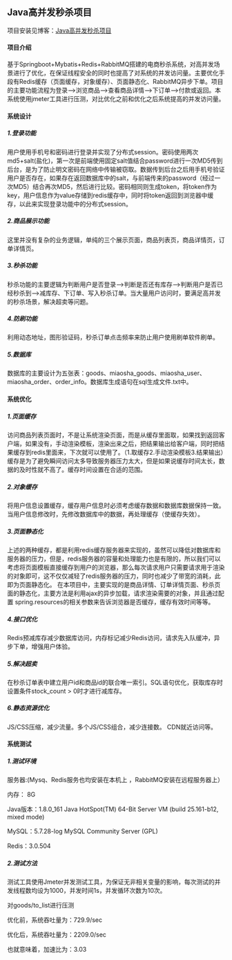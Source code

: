 ## Java高并发秒杀项目

项目安装见博客：[Java高并发秒杀项目](https://blog.csdn.net/nageaixiaodenanhai/article/details/105412877)

#### 项目介绍

基于Springboot+Mybatis+Redis+RabbitMQ搭建的电商秒杀系统，对高并发场景进行了优化，在保证线程安全的同时也提高了对系统的并发访问量。主要优化手段有Redis缓存（页面缓存，对象缓存）、页面静态化、RabbitMQ异步下单。项目的主要功能流程为登录-->浏览商品-->查看商品详情-->下订单-->付款或返回。本系统使用jmeter工具进行压测，对比优化之前和优化之后系统提高的并发访问量。

#### 系统设计

##### 1.登录功能

用户使用手机号和密码进行登录并实现了分布式session。密码使用两次md5+salt(盐化)，第一次是前端使用固定salt值结合password进行一次MD5传到后台，是为了防止明文密码在网络中传输被窃取。数据传到后台之后用手机号验证用户是否存在，如果存在返回数据库中的salt，与前端传来的password（经过一次MD5）结合再次MD5，然后进行比较。密码相同则生成token，将token作为key，用户信息作为value存储到redis缓存中，同时将token返回到浏览器中缓存，以此来实现登录功能中的分布式session。

##### 2.商品展示功能

这里并没有复杂的业务逻辑，单纯的三个展示页面，商品列表页，商品详情页，订单详情页。

##### 3.秒杀功能

秒杀功能的主要逻辑为判断用户是否登录-->判断是否还有库存-->判断用户是否已经秒杀到-->减库存、下订单、写入秒杀订单。当大量用户访问时，要满足高并发的秒杀场景，解决超卖等问题。

##### 4.防刷功能

利用动态地址，图形验证码，秒杀订单点击频率来防止用户使用刷单软件刷单。

##### 5.数据库

数据库的主要设计为五张表：goods、miaosha_goods、miaosha_user、miaosha_order、order_info。数据库生成语句在sql生成文件.txt中。

#### 系统优化

##### 1.页面缓存

访问商品列表页面时，不是让系统渲染页面，而是从缓存里面取，如果找到返回客户端，如果没有，手动渲染模板，渲染出来之后，把结果输出给客户端，同时把结果缓存到redis里面来，下次就可以使用了。（1.取缓存2.手动渲染模板3.结果输出）缓存是为了避免瞬间访问太多导致服务器压力太大，但是如果说缓存时间太长，数据的及时性就不高了。缓存时间设置在合适的范围。

##### 2.对象缓存

将用户信息设置缓存，缓存用户信息时必须考虑缓存数据和数据库数据保持一致。当用户信息修改时，先修改数据库中的数据，再处理缓存（使缓存失效）。

##### 3.页面静态化

上述的两种缓存，都是利用redis缓存服务器来实现的，虽然可以降低对数据库和服务器的压力，但是，redis服务器的容量和处理能力也是有限的，所以我们可以考虑将页面模板直接缓存到用户的浏览器，那么每次请求用户只需要请求用于渲染的对象即可，这不仅仅减轻了redis服务器的压力，同时也减少了带宽的消耗，此即为页面静态化。 在本项目中，主要实现的是商品详情、订单详情页面、秒杀页面的静态化，主要方法是利用ajax的异步加载，请求渲染需要的对象，并且通过配置 spring.resources的相关参数来告诉浏览器是否缓存，缓存有效时间等等。 

##### 4.接口优化

Redis预减库存减少数据库访问，内存标记减少Redis访问，请求先入队缓冲，异步下单，增强用户体验。

##### 5.解决超卖

在秒杀订单表中建立用户id和商品id的联合唯一索引。SQL语句优化，获取库存时设置条件stock_count > 0时才进行减库存。 

##### 6.静态资源优化

JS/CSS压缩，减少流量。多个JS/CSS组合，减少连接数。 CDN就近访问等。

#### 系统测试

##### 1.测试环境

服务器:(Mysq、Redis服务也均安装在本机上 ，RabbitMQ安装在远程服务器上）

内存： 8G 

Java版本：1.8.0_161 Java HotSpot(TM) 64-Bit Server VM (build 25.161-b12, mixed mode)  

MySQL：5.7.28-log MySQL Community Server (GPL)  

Redis：3.0.504 

##### 2.测试方法

测试工具使用Jmeter并发测试工具，为保证无非相关变量的影响，每次测试的并发线程数均设为1000，并发时间1s，并发循环次数为10次。

对goods/to_list进行压测

优化前，系统吞吐量为：729.9/sec  

优化后，系统吞吐量为：2209.0/sec  

也就意味着，加速比为：3.03
